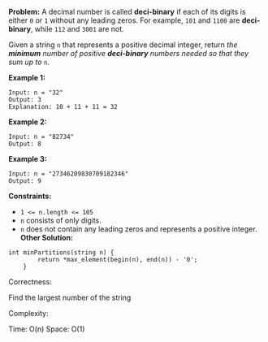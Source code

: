 **Problem:**
A decimal number is called **deci-binary** if each of its digits is either `0` or `1` without any leading zeros. For example, `101` and `1100` are **deci-binary**, while `112` and `3001` are not.

Given a string `n` that represents a positive decimal integer, return *the **minimum** number of positive **deci-binary** numbers needed so that they sum up to* `n`*.*

 

**Example 1:**

```
Input: n = "32"
Output: 3
Explanation: 10 + 11 + 11 = 32
```

**Example 2:**

```
Input: n = "82734"
Output: 8
```

**Example 3:**

```
Input: n = "27346209830709182346"
Output: 9
```

 

**Constraints:**

- `1 <= n.length <= 105`
- `n` consists of only digits.
- `n` does not contain any leading zeros and represents a positive integer.
**Other Solution:**
```
int minPartitions(string n) {
        return *max_element(begin(n), end(n)) - '0';
    }
```
Correctness:

Find the largest number of the string

Complexity:

Time: O(n)
Space: O(1)